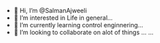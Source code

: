 - 👋 Hi, I’m @SalmanAjweeli
- 👀 I’m interested in Life in general...
- 🌱 I’m currently learning control enginnering...
- 💞️ I’m looking to collaborate on alot of things  ...
...

<!---
SalmanAjweeli/SalmanAjweeli is a ✨ special ✨ repository because its `README.md` (this file) appears on your GitHub profile.
You can click the Preview link to take a look at your changes.
--->
